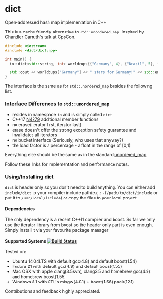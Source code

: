 dict
==========
Open-addressed hash map implementation in C++

This is a cache friendly alternative to `std::unordered_map`. Inspired by Chandler Carruth's [talk](https://www.youtube.com/watch?v=fHNmRkzxHWs) at CppCon.

```cpp
#include <iostream>
#include <dict/dict.hpp>

int main() {
  io::dict<std::string, int> worldcups{{"Germany", 4}, {"Brazil", 5}, {"France", 1}};

  std::cout << worldcups["Germany"] << " stars for Germany!" << std::endl;
}
```

The interface is the same as for `std::unordered_map` besides the following list.


### Interface Differences to `std::unordered_map`

 - resides in namespace `io` and is simply called `dict`
 - C++17 [N4279](https://isocpp.org/files/papers/n4279.html) additional member functions
 - no erase(iterator first, iterator last)
 - erase doesn't offer the strong exception safety guarantee and invalidates all iterators
 - no bucket interface (Seriously, who uses that anyway?)
 - the load factor is a percentage - a float in the range of [0,1)

Everything else should be the same as in the standard [unordered_map](http://en.cppreference.com/w/cpp/container/unordered_map).

Follow these links for [implementation](https://github.com/StephanDollberg/dict/tree/master/include/dict) and [performance](https://github.com/StephanDollberg/dict/tree/master/perf) notes.
### Using/Installing dict
`dict` is header only so you don't need to build anything. You can either add `include/dict` to your compiler include path(e.g.: `-I/path/to/dict/include` or put it to `/usr/local/include`) or copy the files to your local project.

#### Dependencies
The only dependency is a recent C++11 compiler and boost. So far we only use the iterator library from boost so the header only part is even enough. Simply install it via your favourite package manager

#### Supported Systems [![Build Status](https://travis-ci.org/StephanDollberg/dict.svg?branch=master)](https://travis-ci.org/StephanDollberg/dict)
Tested on:

- Ubuntu 14.04LTS with default gcc(4.8) and default boost(1.54)
- Fedora 21 with default gcc(4.9) and default boost(1.55)
- Mac OSX with apple clang(3.5svn), clang3.5 and homebrew gcc(4.9) and homebrew boost(1.55)
- Windows 8.1 with STL's mingw(4.9.1) + boost(1.56) pack(12.1)

Contributions and feedback highly appreciated.
